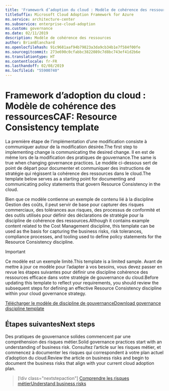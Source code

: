 ```yaml
---
title: 'Framework d’adoption du cloud : Modèle de cohérence des ressources'
titleSuffix: Microsoft Cloud Adoption Framework for Azure
ms.service: architecture-center
ms.subservice: enterprise-cloud-adoption
ms.custom: governance
ms.date: 02/11/2019
description: Modèle de cohérence des ressources
author: BrianBlanchard
ms.openlocfilehash: 91c9681aaf94b79823a3da9cb34b1e7f584f00fe
ms.sourcegitcommit: 273e690c0cfabbc3822089c7d8bc743ef41d2b6e
ms.translationtype: HT
ms.contentlocale: fr-FR
ms.lasthandoff: 02/08/2019
ms.locfileid: "55900740"
---
```

# <a name="caf-resource-consistency-template"></a><span data-ttu-id="72aae-103">Framework d’adoption du cloud : Modèle de cohérence des ressources</span><span class="sxs-lookup"><span data-stu-id="72aae-103">CAF: Resource Consistency template</span></span>

<span data-ttu-id="72aae-104">La première étape de l’implémentation d’une modification consiste à communiquer autour de la modification désirée.</span><span class="sxs-lookup"><span data-stu-id="72aae-104">The first step to implementing change is communicating the desired change.</span></span> <span data-ttu-id="72aae-105">Il en est de même lors de la modification des pratiques de gouvernance.</span><span class="sxs-lookup"><span data-stu-id="72aae-105">The same is true when changing governance practices.</span></span> <span data-ttu-id="72aae-106">Le modèle ci-dessous sert de point de départ pour documenter et communiquer des instructions de stratégie qui régissent la cohérence des ressources dans le cloud.</span><span class="sxs-lookup"><span data-stu-id="72aae-106">The template below serves as a starting point for documenting and communicating policy statements that govern Resource Consistency in the cloud.</span></span> 

<span data-ttu-id="72aae-107">Bien que ce modèle contienne un exemple de contenu lié à la discipline Gestion des coûts, il peut servir de base pour capturer des risques commerciaux, des tolérances aux risques, des processus de conformité et des outils utilisés pour définir des déclarations de stratégie pour la discipline de cohérence des ressources.</span><span class="sxs-lookup"><span data-stu-id="72aae-107">Although it contains example content related to the Cost Management discipline, this template can be used as the basis for capturing the business risks, risk tolerances, compliance processes, and tooling used to define policy statements for the Resource Consistency discipline.</span></span>

> [!IMPORTANT]
> <span data-ttu-id="72aae-108">Ce modèle est un exemple limité.</span><span class="sxs-lookup"><span data-stu-id="72aae-108">This template is a limited sample.</span></span> <span data-ttu-id="72aae-109">Avant de mettre à jour ce modèle pour l’adapter à vos besoins, vous devez passer en revue les étapes suivantes pour définir une discipline cohérence des ressources efficace dans votre stratégie de gouvernance du cloud.</span><span class="sxs-lookup"><span data-stu-id="72aae-109">Before updating this template to reflect your requirements, you should review the subsequent steps for defining an effective Resource Consistency discipline within your cloud governance strategy.</span></span>

<!-- markdownlint-disable MD033 -->

 <span data-ttu-id="72aae-110"><a href="https://archcenter.blob.core.windows.net/cdn/fusion/governance/Governance Discipline Template.docx">Télécharger le modèle de discipline de gouvernance</a></span><span class="sxs-lookup"><span data-stu-id="72aae-110"><a href="https://archcenter.blob.core.windows.net/cdn/fusion/governance/Governance Discipline Template.docx">Download governance discipline template</a></span></span>

<!-- markdownlint-enable MD033 -->

## <a name="next-steps"></a><span data-ttu-id="72aae-111">Étapes suivantes</span><span class="sxs-lookup"><span data-stu-id="72aae-111">Next steps</span></span>

<span data-ttu-id="72aae-112">Des pratiques de gouvernance solides commencent par une compréhension des risques métier.</span><span class="sxs-lookup"><span data-stu-id="72aae-112">Solid governance practices start with an understanding of business risk.</span></span> <span data-ttu-id="72aae-113">Consultez l’article sur les risques métier, et commencez à documenter les risques qui correspondent à votre plan actuel d’adoption du cloud.</span><span class="sxs-lookup"><span data-stu-id="72aae-113">Review the article on business risks and begin to document the business risks that align with your current cloud adoption plan.</span></span>

> [!div class="nextstepaction"]
> [<span data-ttu-id="72aae-114">Comprendre les risques métier</span><span class="sxs-lookup"><span data-stu-id="72aae-114">Understand business risks</span></span>](./business-risks.md)

